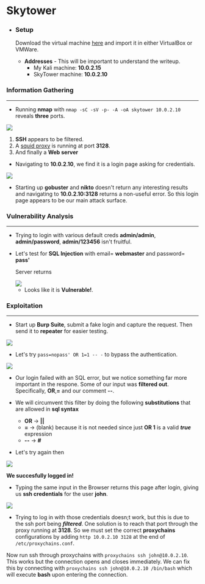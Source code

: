 # Skytower

* ### Setup

  Download the virtual machine <a href="https://www.vulnhub.com/entry/brainpan-1,51/">here</a> and import it in either VirtualBox or        VMWare.
  * **Addresses** - This will be important to understand the writeup.
    * My Kali machine: **10.0.2.15**
    * SkyTower machine: **10.0.2.10**
  

  
### Information Gathering
---

* Running **nmap** with `nmap -sC -sV -p- -A -oA skytower 10.0.2.10` reveals **three** ports.

<img src="https://github.com/astasinos/Writeups/blob/master/Vulnhub/SkyTower/images/1.png">

1. **SSH** appears to be filtered.
2. A <a href="https://en.wikipedia.org/wiki/Squid_(software)">squid proxy</a> is running at port **3128**.
3. And finally a **Web server** 

* Navigating to **10.0.2.10**, we find it is a login page asking for credentials.

<img src="https://github.com/astasinos/Writeups/blob/master/Vulnhub/SkyTower/images/2.png">


* Starting up **gobuster** and **nikto** doesn't return any interesting results and navigating to **10.0.2.10:3128** returns a non-useful error. So this login page appears to be our main attack surface.

### Vulnerability Analysis
---
* Trying to login with various default creds **admin/admin**, **admin/password**, **admin/123456** isn't fruitful.

* Let's test for **SQL Injection** with email= **webmaster** and password= **pass'**

  Server returns
  
  <img src="https://github.com/astasinos/Writeups/blob/master/Vulnhub/SkyTower/images/3.png">

  
  * Looks like it is **Vulnerable!**.
  
### Exploitation
---

* Start up **Burp Suite**, submit a fake login and capture the request. Then send it to **repeater** for easier testing.

<img src="https://github.com/astasinos/Writeups/blob/master/Vulnhub/SkyTower/images/4.png">


* Let's try `pass=nopass' OR 1=1 -- -` to bypass the authentication.

<img src="https://github.com/astasinos/Writeups/blob/master/Vulnhub/SkyTower/images/5.png">


* Our login failed with an SQL error, but we notice something far more important in the respone. Some of our input was **filtered out**.
Specifically, **OR**,**=** and our comment **--**.

* We will circumvent this filter by doing the following **substitutions** that are allowed in **sql syntax**  
  * **OR**  &rarr; **||**
  * **=**   &rarr; (blank) because it is not needed since just **OR 1** is a valid **_true_** expression
  * **--**  &rarr; **#**
  
* Let's try again then

<img src="https://github.com/astasinos/Writeups/blob/master/Vulnhub/SkyTower/images/6.png">


**We succesfully logged in!**

* Typing the same input in the Browser returns this page after login, giving us **ssh credentials** for the user **john**.

<img src="https://github.com/astasinos/Writeups/blob/master/Vulnhub/SkyTower/images/7.png">

* Trying to log in with those credentials doesn;t work, but this is due to the ssh port being **_filtered_**.
One solution is to reach that port through the proxy running at **3128**. So we must set the correct **proxychains** configurations by adding `http 10.0.2.10 3128` at the end of `/etc/proxychains.conf`.

Now run ssh through proxychains with `proxychains ssh john@10.0.2.10`. This works but the connection opens and closes immediately. We can fix this by connecting with  `proxychains ssh john@10.0.2.10 /bin/bash` which will execute **bash** upon entering the connection.


  
  
